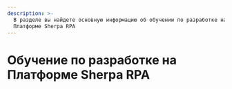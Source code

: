 ```yaml
---
description: >-
  В разделе вы найдете основную информацию об обучении по разработке на
  Платформе Sherpa RPA
---
```


# Обучение по разработке на Платформе Sherpa RPA

